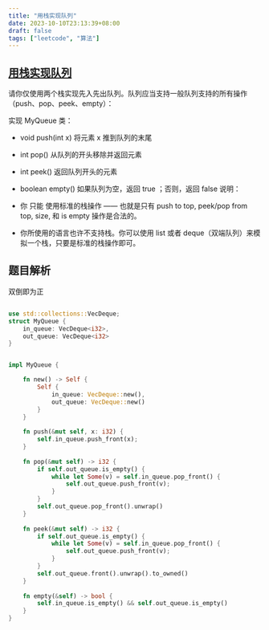 ```yaml
---
title: "用栈实现队列"
date: 2023-10-10T23:13:39+08:00
draft: false
tags: ["leetcode", "算法"]
---
```


## [用栈实现队列](https://leetcode.cn/problems/implement-queue-using-stacks/)

请你仅使用两个栈实现先入先出队列。队列应当支持一般队列支持的所有操作（push、pop、peek、empty）：

实现 MyQueue 类：

- void push(int x) 将元素 x 推到队列的末尾
- int pop() 从队列的开头移除并返回元素
- int peek() 返回队列开头的元素
- boolean empty() 如果队列为空，返回 true ；否则，返回 false
说明：

- 你 只能 使用标准的栈操作 —— 也就是只有 push to top, peek/pop from top, size, 和 is empty 操作是合法的。
- 你所使用的语言也许不支持栈。你可以使用 list 或者 deque（双端队列）来模拟一个栈，只要是标准的栈操作即可。

## 题目解析

双倒即为正

```rust

use std::collections::VecDeque;
struct MyQueue {
    in_queue: VecDeque<i32>,
    out_queue: VecDeque<i32>
}


impl MyQueue {

    fn new() -> Self {
        Self {
            in_queue: VecDeque::new(),
            out_queue: VecDeque::new()
        }
    }
    
    fn push(&mut self, x: i32) {
        self.in_queue.push_front(x);
    }
    
    fn pop(&mut self) -> i32 {
        if self.out_queue.is_empty() {
            while let Some(v) = self.in_queue.pop_front() {
                self.out_queue.push_front(v);
            }
        }
        self.out_queue.pop_front().unwrap()
    }
    
    fn peek(&mut self) -> i32 {
        if self.out_queue.is_empty() {
            while let Some(v) = self.in_queue.pop_front() {
                self.out_queue.push_front(v);
            }
        }
        self.out_queue.front().unwrap().to_owned()
    }
    
    fn empty(&self) -> bool {
        self.in_queue.is_empty() && self.out_queue.is_empty()
    }
}

```
